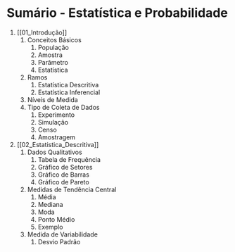 # Sumário - Estatística e Probabilidade

1. [[01_Introdução]]
	1. Conceitos Básicos
		1. População
		2. Amostra
		3. Parâmetro
		4. Estatística
	2. Ramos
		1. Estatística Descritiva
		2. Estatística Inferencial
	3. Níveis de Medida
	4. Tipo de Coleta de Dados
		1. Experimento
		2. Simulação
		3. Censo
		4. Amostragem
2. [[02_Estatistica_Descritiva]]
	1. Dados Qualitativos
		1. Tabela de Frequência
		2. Gráfico de Setores
		3. Gráfico de Barras
		4. Gráfico de Pareto
	2. Medidas de Tendência Central
		1. Média
		2. Mediana
		3. Moda
		4. Ponto Médio
		5. Exemplo
	3. Medida de Variabilidade
		1. Desvio Padrão
